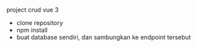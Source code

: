 project crud vue 3

- clone repository
- npm install
- buat database sendiri, dan sambungkan ke endpoint tersebut
